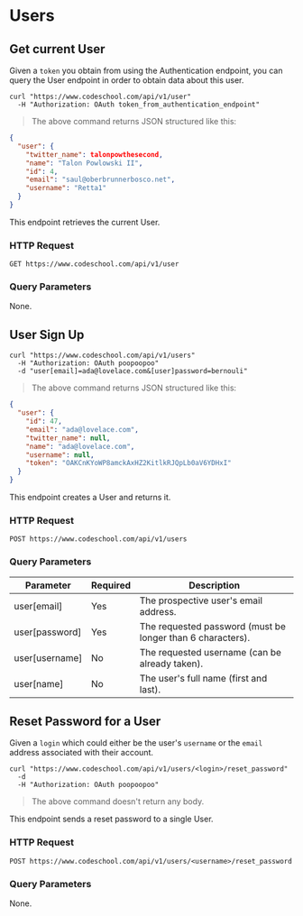 # Users

## Get current User

Given a `token` you obtain from using the Authentication endpoint,
you can query the User endpoint in order to obtain data about this user.

```shell
curl "https://www.codeschool.com/api/v1/user"
  -H "Authorization: OAuth token_from_authentication_endpoint"
```
> The above command returns JSON structured like this:

```json
{
  "user": {
    "twitter_name": talonpowthesecond,
    "name": "Talon Powlowski II",
    "id": 4,
    "email": "saul@oberbrunnerbosco.net",
    "username": "Retta1"
  }
}
```

This endpoint retrieves the current User.

### HTTP Request

`GET https://www.codeschool.com/api/v1/user`

### Query Parameters

None.

## User Sign Up

```shell
curl "https://www.codeschool.com/api/v1/users"
  -H "Authorization: OAuth poopoopoo"
  -d "user[email]=ada@lovelace.com&[user]password=bernouli"
```
> The above command returns JSON structured like this:

```json
{
  "user": {
    "id": 47,
    "email": "ada@lovelace.com",
    "twitter_name": null,
    "name": "ada@lovelace.com",
    "username": null,
    "token": "OAKCnKYoWP8amckAxHZ2KitlkRJQpLb0aV6YDHxI"
  }
}
```

This endpoint creates a User and returns it.

### HTTP Request

`POST https://www.codeschool.com/api/v1/users`

### Query Parameters

Parameter | Required | Description
--------- | ------- | -----------
user[email] | Yes | The prospective user's email address.
user[password] | Yes | The requested password (must be longer than 6 characters).
user[username] | No | The requested username (can be already taken).
user[name] | No | The user's full name (first and last).

## Reset Password for a User

Given a `login` which could either be the user's `username` or the
`email` address associated with their account.

```shell
curl "https://www.codeschool.com/api/v1/users/<login>/reset_password"
  -d
  -H "Authorization: OAuth poopoopoo"
```
> The above command doesn't return any body.

This endpoint sends a reset password to a single User.

### HTTP Request

`POST https://www.codeschool.com/api/v1/users/<username>/reset_password`

### Query Parameters

None.
